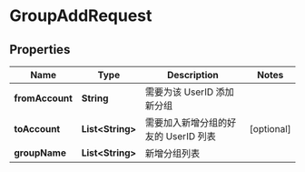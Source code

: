 

# GroupAddRequest


## Properties

| Name | Type | Description | Notes |
|------------ | ------------- | ------------- | -------------|
|**fromAccount** | **String** | 需要为该 UserID 添加新分组 |  |
|**toAccount** | **List&lt;String&gt;** | 需要加入新增分组的好友的 UserID 列表 |  [optional] |
|**groupName** | **List&lt;String&gt;** | 新增分组列表 |  |



